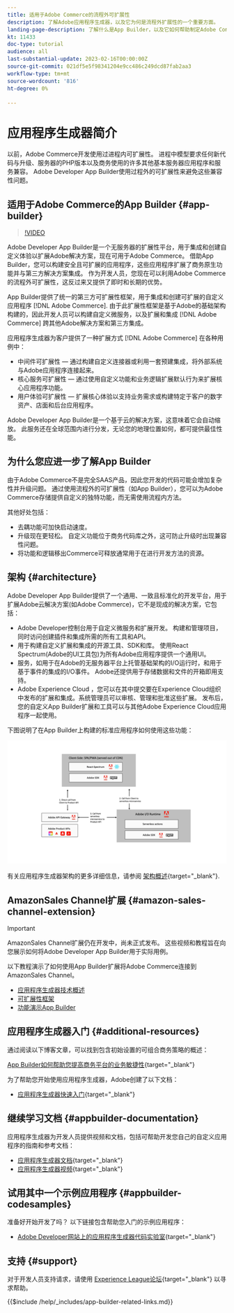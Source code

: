 ```yaml
---
title: 适用于Adobe Commerce的流程外可扩展性
description: 了解Adobe应用程序生成器，以及它为何是流程外扩展性的一个重要方面。
landing-page-description: 了解什么是App Builder，以及它如何帮助制定Adobe Commerce开发策略。
kt: 11433
doc-type: tutorial
audience: all
last-substantial-update: 2023-02-16T00:00:00Z
source-git-commit: 021df5e5f98341204e9cc486c249dcd87fab2aa3
workflow-type: tm+mt
source-wordcount: '816'
ht-degree: 0%

---
```



# 应用程序生成器简介

以前，Adobe Commerce开发使用过进程内可扩展性。 进程中模型要求任何新代码与升级、服务器的PHP版本以及商务使用的许多其他基本服务器应用程序和服务兼容。 Adobe Developer App Builder使用过程外的可扩展性来避免这些兼容性问题。

## 适用于Adobe Commerce的App Builder {#app-builder}

>[!VIDEO](https://video.tv.adobe.com/v/3412839)

Adobe Developer App Builder是一个无服务器的扩展性平台，用于集成和创建自定义体验以扩展Adobe解决方案，现在可用于Adobe Commerce。 借助App Builder，您可以构建安全且可扩展的应用程序，这些应用程序扩展了商务原生功能并与第三方解决方案集成。 作为开发人员，您现在可以利用Adobe Commerce的流程外可扩展性，这反过来又提供了即时和长期的优势。

App Builder提供了统一的第三方可扩展性框架，用于集成和创建可扩展的自定义应用程序 [!DNL Adobe Commerce]. 由于此扩展性框架是基于Adobe的基础架构构建的，因此开发人员可以构建自定义微服务，以及扩展和集成 [!DNL Adobe Commerce] 跨其他Adobe解决方案和第三方集成。

应用程序生成器为客户提供了一种扩展方式 [!DNL Adobe Commerce] 在各种用例中：

* 中间件可扩展性 — 通过构建自定义连接器或利用一套预建集成，将外部系统与Adobe应用程序连接起来。
* 核心服务可扩展性 — 通过使用自定义功能和业务逻辑扩展默认行为来扩展核心应用程序功能。
* 用户体验可扩展性 — 扩展核心体验以支持业务需求或构建特定于客户的数字资产、店面和后台应用程序。

Adobe Developer App Builder是一个基于云的解决方案，这意味着它会自动缩放。 此服务还在全球范围内进行分发，无论您的地理位置如何，都可提供最佳性能。

## 为什么您应进一步了解App Builder

由于Adobe Commerce不是完全SAAS产品，因此您开发的代码可能会增加复杂性并升级问题。 通过使用流程外的可扩展性（如App Builder），您可以为Adobe Commerce存储提供自定义的独特功能，而无需使用流程内方法。

其他好处包括：

* 去耦功能可加快启动速度。
* 升级现在更轻松。 自定义功能位于商务代码库之外，这可防止升级时出现兼容性问题。
* 将功能和逻辑移出Commerce可释放通常用于在进行开发方法的资源。

## 架构 {#architecture}

Adobe Developer App Builder提供了一个通用、一致且标准化的开发平台，用于扩展Adobe云解决方案(如Adobe Commerce)，它不是现成的解决方案，它包括：

* Adobe Developer控制台用于自定义微服务和扩展开发。 构建和管理项目，同时访问创建插件和集成所需的所有工具和API。
* 用于构建自定义扩展和集成的开源工具、SDK和库。 使用React Spectrum(Adobe的UI工具包)为所有Adobe应用程序提供一个通用UI。
* 服务，如用于在Adobe的无服务器平台上托管基础架构的I/O运行时，和用于基于事件的集成的I/O事件。 Adobe还提供用于存储数据和文件的开箱即用支持。
* Adobe Experience Cloud ，您可以在其中提交要在Experience Cloud组织中发布的扩展和集成。系统管理员可以审核、管理和批准这些扩展。 发布后，您的自定义App Builder扩展和工具可以与其他Adobe Experience Cloud应用程序一起使用。

下图说明了在App Builder上构建的标准应用程序如何使用这些功能：

![架构](/help/assets/app-builder/app-builder-architecture.jpeg)

有关应用程序生成器架构的更多详细信息，请参阅 [架构概述](https://developer.adobe.com/app-builder/docs/guides/){target="_blank"}.

## AmazonSales Channel扩展 {#amazon-sales-channel-extension}

>[!IMPORTANT]
>
>AmazonSales Channel扩展仍在开发中，尚未正式发布。  这些视频和教程旨在向您展示如何将Adobe Developer App Builder用于实际用例。

以下教程演示了如何使用App Builder扩展将Adobe Commerce连接到AmazonSales Channel。

* [应用程序生成器技术概述](../app-builder/app-builder-technical-overview.md)
* [可扩展性框架](../app-builder/extensibility-framework-commerce-eventing.md)
* [功能演示App Builder](../app-builder/app-builder-functional-demonstration.md)

## 应用程序生成器入门 {#additional-resources}

通过阅读以下博客文章，可以找到包含初始设置的可组合商务策略的概述：

[App Builder如何帮助您提高商务平台的业务敏捷性](https://business.adobe.com/blog/how-to/how-app-builder-helps-you-implement-a-composable-commerce-strategy){target="_blank"}

为了帮助您开始使用应用程序生成器，Adobe创建了以下文档：

* [应用程序生成器快速入门](https://developer.adobe.com/app-builder/docs/getting_started/){target="_blank"}

## 继续学习文档 {#appbuilder-documentation}

应用程序生成器为开发人员提供视频和文档，包括可帮助开发您自己的自定义应用程序的指南和参考文档：

* [应用程序生成器文档](https://developer.adobe.com/app-builder/docs/overview/){target="_blank"}
* [应用程序生成器视频](https://www.youtube.com/playlist?list=PLcVEYUqU7VRfDij-Jbjyw8S8EzW073F_o){target="_blank"}

## 试用其中一个示例应用程序 {#appbuilder-codesamples}

准备好开始开发了吗？ 以下链接包含帮助您入门的示例应用程序：

* [Adobe Developer网站上的应用程序生成器代码实验室](https://developer.adobe.com/app-builder/docs/resources/){target="_blank"}

## 支持 {#support}

对于开发人员支持请求，请使用 [Experience League论坛](https://experienceleaguecommunities.adobe.com/t5/app-builder/ct-p/project-firefly){target="_blank"} 以寻求帮助。

{{$include /help/_includes/app-builder-related-links.md}}
